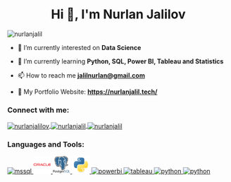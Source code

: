 <h1 align="center">Hi 👋, I'm Nurlan Jalilov</h1>
<p align="left"> <img src="https://komarev.com/ghpvc/?username=nurlanjalil&label=Profile%20views&color=0e75b6&style=flat" alt="nurlanjalil" /> </p>

- 🔭 I’m currently interested on **Data Science**

- 🌱 I’m currently learning **Python, SQL, Power BI, Tableau and Statistics**

- 📫 How to reach me **jalilnurlan@gmail.com**

- 💼 My Portfolio Website: **https://nurlanjalil.tech/**

<h3 align="left">Connect with me:</h3>
<p align="left">
  <!-- LinkedIn -->
  <a href="https://linkedin.com/in/nurlanjalilov" target="blank">
    <img align="center" src="https://raw.githubusercontent.com/rahuldkjain/github-profile-readme-generator/master/src/images/icons/Social/linked-in-alt.svg" alt="nurlanjalilov" height="30" width="40" />
  </a>
  <!-- Instagram -->
  <a href="https://instagram.com/nurlanjalil" target="blank">
    <img align="center" src="https://raw.githubusercontent.com/rahuldkjain/github-profile-readme-generator/master/src/images/icons/Social/instagram.svg" alt="nurlanjalil" height="30" width="40" />
  </a>
  <!-- YouTube -->
  <a href="https://www.youtube.com/c/nurlanjalil" target="blank">
    <img align="center" src="https://raw.githubusercontent.com/rahuldkjain/github-profile-readme-generator/master/src/images/icons/Social/youtube.svg" alt="nurlanjalil" height="30" width="40" />
  </a>
</p>

<h3 align="left">Languages and Tools:</h3>
<p align="left"> 
  <!-- Microsoft SQL Server -->
  <a href="https://www.microsoft.com/en-us/sql-server" target="_blank" rel="noreferrer">
    <img src="https://www.svgrepo.com/show/303229/microsoft-sql-server-logo.svg" alt="mssql" width="40" height="40"/> 
  </a> 
  <!-- Oracle -->
  <a href="https://www.oracle.com/" target="_blank" rel="noreferrer"> 
    <img src="https://raw.githubusercontent.com/devicons/devicon/master/icons/oracle/oracle-original.svg" alt="oracle" width="40" height="40"/> 
  </a>
  <!-- PostgreSQL -->
  <a href="https://www.postgresql.org" target="_blank" rel="noreferrer"> 
    <img src="https://raw.githubusercontent.com/devicons/devicon/master/icons/postgresql/postgresql-original-wordmark.svg" alt="postgresql" width="40" height="40"/> 
  </a> 
  <!-- Python -->
  <a href="https://www.python.org" target="_blank" rel="noreferrer"> 
    <img src="https://raw.githubusercontent.com/devicons/devicon/master/icons/python/python-original.svg" alt="python" width="40" height="40"/> 
  </a>
  <!-- Power BI -->
  <a href="https://app.powerbi.com/" target="_blank" rel="noreferrer"> 
    <img src="https://upload.wikimedia.org/wikipedia/commons/c/cf/New_Power_BI_Logo.svg" alt="powerbi" width="40" height="40"/> 
  </a> 
  <!-- Tableau -->
  <a href="https://www.tableau.com/" target="_blank" rel="noreferrer"> 
    <img src="https://logos-world.net/wp-content/uploads/2021/10/Tableau-Symbol.png" alt="tableau" height="40"/> 
  </a>
  <!-- Pandas -->
  <a href="https://pandas.pydata.org/" target="_blank" rel="noreferrer"> 
    <img src="https://pandas.pydata.org/static/img/pandas_mark_white.svg" alt="python" width="40" height="40"/> 
  </a>
  <!-- Scikit-Learn -->
  <a href="https://scikit-learn.org/" target="_blank" rel="noreferrer"> 
    <img src="https://upload.wikimedia.org/wikipedia/commons/0/05/Scikit_learn_logo_small.svg" alt="python" width="40" height="40"/> 
  </a>
  
</p>

